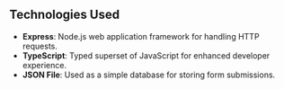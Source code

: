 ## Technologies Used
- **Express**: Node.js web application framework for handling HTTP requests.
- **TypeScript**: Typed superset of JavaScript for enhanced developer experience.
- **JSON File**: Used as a simple database for storing form submissions.
